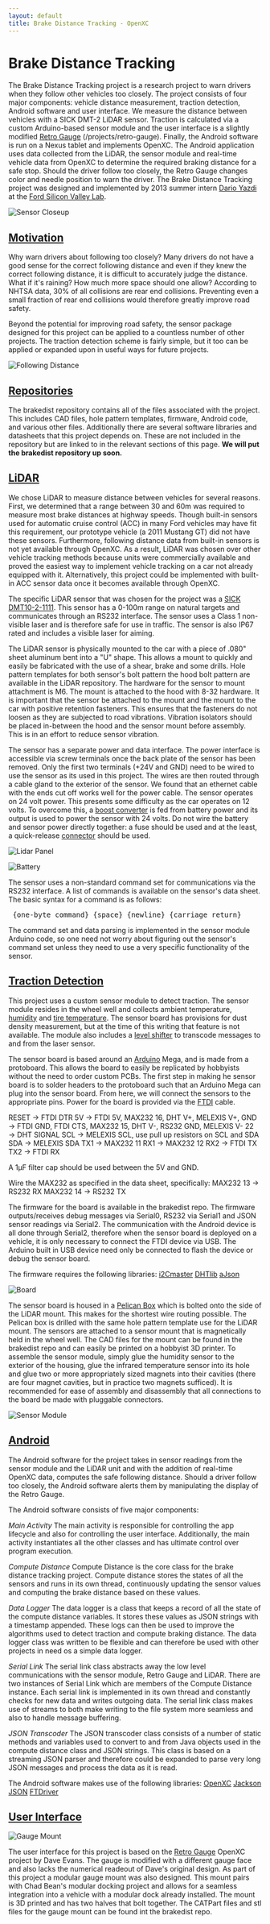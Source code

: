 ```yaml
---
layout: default
title: Brake Distance Tracking - OpenXC
---
```


<div class="page-header">
    <h1>Brake Distance Tracking</h1>
</div>

The Brake Distance Tracking project is a research project to warn drivers when
they follow other vehicles too closely. The project consists of four major components:
vehicle distance measurement, traction detection, Android software and user interface.
We measure the distance between vehicles with a SICK DMT-2 LiDAR sensor.
Traction is calculated via a custom
Arduino-based sensor module and the user interface is a slightly modified [Retro Gauge]
(/projects/retro-gauge).
Finally, the Android software is run on a Nexus tablet and implements OpenXC. The Android
application uses data collected from the LiDAR, the sensor module and real-time vehicle data
from OpenXC to determine
the required braking distance for a safe stop. Should the driver follow too closely, the
Retro Gauge changes color and needle position to warn the driver. The Brake Distance
Tracking project was designed and implemented by 2013 summer intern
[Dario Yazdi](http://github.com/darioyazdi) at the [Ford Silicon Valley Lab](http://fordsvl.com).

![Sensor Closeup](/projects/images/brakedist/lidar_close_up.jpg)

<div class="page-header">
    <h2 id="motivation"><a href="#motivation">Motivation</a></h2>
</div>

Why warn drivers about following too closely? Many drivers do not have
a good sense for the correct following distance and even if they knew the correct
following distance, it is difficult to accurately judge the distance. What if it's raining?
How much more space should one allow? According to NHTSA data, 30% of all collisions
are rear end collisions. Preventing even a small fraction of rear end collisions
would therefore greatly improve road safety.

Beyond the potential for improving road safety, the sensor package designed for this project
can be applied to a countless number of other projects. The traction detection scheme
is fairly simple, but it too can be applied or expanded upon in useful ways for
future projects.

![Following Distance](/projects/images/brakedist/following_distance.jpg)

<div class="page-header">
    <h2 id="repositories"><a href="#repositories">Repositories</a></h2>
</div>

The brakedist repository contains all of the files associated with the project. This includes CAD files, hole pattern templates, firmware, Android code, and various other files. Additionally there are several software libraries and datasheets that this project depends on. These are not included in the repository but are linked to in the relevant sections of this page.  **We will put the brakedist repository up soon.**


<div class="page-header">
    <h2 id="LiDAR"><a href="#lidar">
        LiDAR
    </a></h2>
</div>

We chose LiDAR to measure distance between vehicles for several reasons.
First, we determined that a range between 30 and 60m was required to measure most
brake distances at highway speeds. Though built-in sensors used for automatic cruise control
(ACC) in many Ford vehicles may have fit this requirement,
our prototype vehicle (a 2011 Mustang GT) did not have these sensors. Furthermore,
following distance data from built-in sensors is not yet available through OpenXC.
As a result, LiDAR was chosen over other vehicle
tracking methods because units were commercially available and proved the easiest way
to implement vehicle tracking on a car not already equipped with it.  Alternatively, this
project could be implemented with built-in ACC sensor data once it becomes available through
OpenXC.

The specific LiDAR sensor that was chosen for the project was a [SICK DMT10-2-1111][]. This sensor
has a 0-100m range on natural targets and communicates through an RS232 interface.
The sensor uses a Class 1 non-visible laser and is therefore safe for use in traffic.
The sensor is also IP67 rated and includes a visible laser for aiming.

The LiDAR sensor is physically mounted to the car with a piece of .080" sheet aluminum bent into a "U" shape. This allows a mount to quickly and easily be fabricated with the use of a shear, brake and some drills. Hole pattern templates for both sensor's bolt pattern the hood bolt pattern are available in the LiDAR repository. The hardware for the sensor to mount attachment is M6. The mount is attached to the hood with 8-32 hardware. It is important that the sensor be attached to the mount and the mount to the car with positive retention fasteners. This ensures that the fasteners do not loosen as they are subjected to road vibrations. Vibration isolators should be placed in-between the hood and the sensor mount before assembly. This is in an effort to reduce sensor vibration.

The sensor has a separate power and data interface. The power interface is accessible via screw terminals once the back plate of the sensor has been removed. Only the first two terminals (+24V and GND) need to be wired to use the sensor as its used in this project. The wires are then routed through a cable gland to the exterior of the sensor. We found that an ethernet cable with the ends cut off works well for the power cable. The sensor operates on 24 volt power. This presents some difficulty as the car operates on 12 volts. To overcome this, a [boost converter][] is fed from battery power and its output is used to power the sensor with 24 volts. Do not wire the battery and sensor power directly together: a fuse should be used and at the least, a quick-release [connector][] should be used.

![Lidar Panel](/projects/images/brakedist/lidar_panel.jpg)

![Battery](/projects/images/brakedist/battery_connection.jpg)

The sensor uses a non-standard command set for communications via the RS232
interface. A list of commands is available on the sensor's data sheet. The basic syntax for a command is as follows:

<PRE> {one-byte command} {space} {newline} {carriage return} </PRE>

The command set and data parsing is implemented in the sensor module Arduino code, so one need not worry about figuring out the sensor's command set unless they need to use a very specific functionality of the sensor.



<div class="page-header">
    <h2 id="Traction Detection"><a href="#Traction Detection"> Traction Detection</a></h2>
</div>

This project uses a custom sensor module to detect traction. The sensor module resides in the wheel well and collects ambient temperature, [humidity][] and [tire temperature][]. The sensor board has provisions for dust density measurement, but at the time of this writing that feature is not available. The module also includes a [level shifter][] to transcode messages to and from the laser sensor.

The sensor board is based around an [Arduino][] Mega, and is made from a protoboard. This allows the board to easily be replicated by hobbyists without the need to order custom PCBs. The first step in  making he sensor board is to solder headers to the protoboard such that an Arduino Mega can plug into the sensor board. From here, we will connect the sensors to the appropriate pins. Power for the board is provided via the [FTDI][] cable.

RESET &rarr; FTDI DTR
5V &rarr; FTDI 5V, MAX232 16, DHT V+, MELEXIS V+,
GND &rarr; FTDI GND, FTDI CTS, MAX232 15, DHT V-, RS232 GND, MELEXIS V-
22 &rarr; DHT SIGNAL
SCL &rarr; MELEXIS SCL, use pull up resistors on SCL and SDA
SDA &rarr; MELEXIS SDA
TX1 &rarr; MAX232 11
RX1 &rarr;  MAX232 12
RX2 &rarr;  FTDI TX
TX2 &rarr;  FTDI RX

A 1&mu;F filter cap should be used between the 5V and GND.

Wire the MAX232 as specified in the data sheet, specifically:
MAX232 13 &rarr; RS232 RX
MAX232 14 &rarr; RS232 TX

The firmware for the board is available in the brakedist repo. The firmware outputs/receives debug messages via Serial0, RS232 via Serial1 and JSON sensor readings via Serial2. The communication with the Android device is all done through Serial2, therefore when the sensor board is deployed on a vehicle, it is only necessary to connect the FTDI device via USB. The Arduino built in USB device need only be connected to flash the device or debug the sensor board.

The firmware requires the following libraries:
[i2Cmaster](http://homepage.hispeed.ch/peterfleury/avr-software.html)
[DHTlib](https://github.com/adafruit/DHT-sensor-library)
[aJson](https://github.com/interactive-matter/aJson)

![Board](/projects/images/brakedist/board.jpg)

The sensor board is housed in a [Pelican Box][] which is bolted onto the side of the LiDAR mount. This makes for the shortest wire routing possible. The Pelican box is drilled with the same hole pattern template use for the LiDAR mount. The sensors are attached to a sensor mount that is magnetically held in the wheel well. The CAD files for the mount can be found in the brakedist repo and can easily be printed on a hobbyist 3D printer. To assemble the sensor module, simply glue the humidity sensor to the exterior of the housing, glue the infrared temperature sensor into its hole and glue two or more appropriately sized magnets into their cavities (there are four magnet cavities, but in practice two magnets sufficed). It is recommended for ease of assembly and disassembly that all connections to the board be made with pluggable connectors.

![Sensor Module](/projects/images/brakedist/sensor_module.jpg)


<div class="page-header">
    <h2 id="Android"><a href="#Android">Android</a></h2>
</div>

The Android software for the project takes in sensor readings from the sensor module and the LiDAR unit and with the addition of real-time OpenXC data, computes the safe following distance. Should a driver follow too closely, the Android software alerts them by manipulating the display of the Retro Gauge.

The Android software consists of five major components:

*Main Activity*
The main activity is responsible for controlling the app lifecycle and also for controlling the user interface. Additionally, the main activity instantiates all the other classes and has ultimate control over program execution.

*Compute Distance*
Compute Distance is the core class for the brake distance tracking project. Compute distance stores the states of all the sensors and runs in its own thread, continuously updating the sensor values and computing the brake distance based on these values.

*Data Logger*
The data logger is a class that keeps a record of all the state of the compute distance variables. It stores these values as JSON strings with a timestamp appended. These logs can then be used to improve the algorithms used to detect traction and compute braking distance. The data logger class was written to be flexible and can therefore be used with other projects in need os a simple data logger.

*Serial Link*
The serial link class abstracts away the low level communications with the sensor module, Retro Gauge and LiDAR. There are two instances of Serial Link which are members of the Compute Distance instance. Each serial link is implemented in its own thread and constantly checks for new data and writes outgoing data. The serial link class makes use of streams to both make writing to the file system more seamless and also to handle message buffering.

*JSON Transcoder*
The JSON transcoder class consists of a number of static methods and variables used to convert to and from Java objects used in the compute distance class and JSON strings. This class is based on a streaming JSON parser and therefore could be expanded to parse very long JSON messages and process the data as it is read.

The Android software makes use of the following libraries:
[OpenXC](https://github.com/openxc/openxc-Android)
[Jackson JSON](http://jackson.codehaus.org/)
[FTDriver](https://github.com/openxc/FTDriver)


<div class="page-header">
    <h2 id="User Interface"><a href="#User Interface"> User Interface</a></h2>
</div>

![Gauge Mount](/projects/images/brakedist/gauge_mount.jpg)

The user interface for this project is based on the [Retro Gauge][] OpenXC project by Dave Evans. The gauge is modified with a different gauge face and also lacks the numerical readeout of Dave's original design. As part of this project a modular gauge mount was also designed. This mount pairs with Chad Bean's modular docking project and allows for a seamless integration into a vehicle with a modular dock already installed. The mount is 3D printed and has two halves that bolt together. The CATPart files and stl files for the gauge mount can be found int the brakedist repo.

[Arduino]: http://www.arduino.cc
[boost converter]: http://www.amazon.com/gp/product/B00AMZEUYU/ref=s9_simh_gw_p422_d15_i5?pf_rd_m=ATVPDKIKX0DER&pf_rd_s=center-3&pf_rd_r=1YH0FWTZ4HT7W35B8YGK&pf_rd_t=101&pf_rd_p=470938811&pf_rd_i=507846
[SICK DMT10-2-1111]: https://www.mysick.com/eCat.aspx?go=FinderSearch&Cat=GUS&At=Fa&Cult=English&FamilyID=400&Category=Produktfinder&Selections=47373
[connector]: https://www.sparkfun.com/products/9923
[Retro Gauge]: http://openxcplatform.com/projects/retro-gauge.html
[Pelican Box]: http://www.amazon.com/gp/product/B001OPM5QC/ref=ox_sc_act_title_4?ie=UTF8&psc=1&smid=A34FFV8YYDM571
[humidity]: https://www.sparkfun.com/products/10167
[tire temperature]: https://www.sparkfun.com/products/9570
[level shifter]: http://www.digikey.com/product-detail/en/MAX232N/296-1402-5-ND/277048
[FTDI]: https://www.sparkfun.com/products/9718
